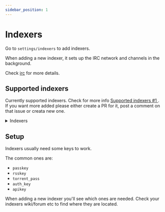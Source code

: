 ```yaml
---
sidebar_position: 1
---
```


# Indexers

Go to `settings/indexers` to add indexers.

When adding a new indexer, it sets up the IRC network and channels in the background.

Check [irc]( ./irc ) for more details.

## Supported indexers

Currently supported indexers. Check for more info [ Supported indexers #1 ](https://github.com/autobrr/autobrr/issues/1). If you want more added please either create a PR for it, post a comment on that issue or creata new one.

<details>
  <summary>Indexers</summary>

  * AlphaRatio
  * BeyondHD
  * BTN
  * EMP
  * FileList
  * GazelleGames
  * HD-Torrents
  * IPTorrents
  * MTV
  * Milkie
  * Nebulance
  * Orpheus
  * PTP
  * RED
  * SuperBits
  * TorrentDay
  * TorrentLeech
  * TorrentSeeds
  * TranceTraffic
  * UHDBits

</details>

## Setup

Indexers usually need some keys to work. 

The common ones are:
* `passkey`
* `rsskey`
* `torrent_pass`
* `auth_key`
* `apikey`

When adding a new indexer you'll see which ones are needed. Check your indexers wiki/forum etc to find where they are located.
